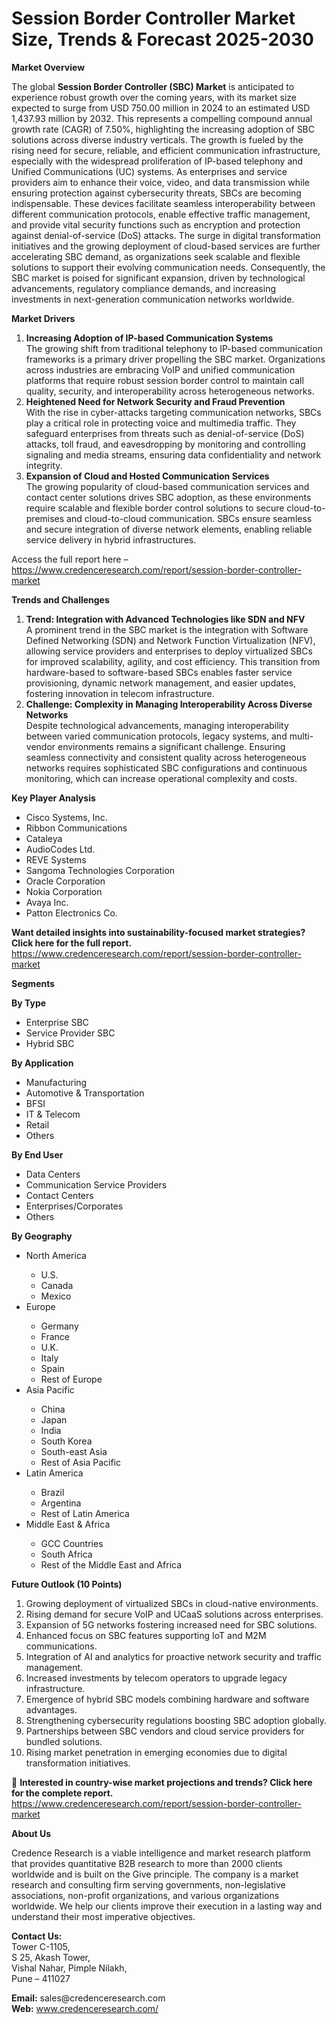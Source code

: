 # Session Border Controller Market Size, Trends & Forecast 2025-2030


<p><strong>Market Overview</strong></p>
<p>The global <strong>Session Border Controller (SBC) Market</strong> is anticipated to experience robust growth over the coming years, with its market size expected to surge from USD 750.00 million in 2024 to an estimated USD 1,437.93 million by 2032. This represents a compelling compound annual growth rate (CAGR) of 7.50%, highlighting the increasing adoption of SBC solutions across diverse industry verticals. The growth is fueled by the rising need for secure, reliable, and efficient communication infrastructure, especially with the widespread proliferation of IP-based telephony and Unified Communications (UC) systems. As enterprises and service providers aim to enhance their voice, video, and data transmission while ensuring protection against cybersecurity threats, SBCs are becoming indispensable. These devices facilitate seamless interoperability between different communication protocols, enable effective traffic management, and provide vital security functions such as encryption and protection against denial-of-service (DoS) attacks. The surge in digital transformation initiatives and the growing deployment of cloud-based services are further accelerating SBC demand, as organizations seek scalable and flexible solutions to support their evolving communication needs. Consequently, the SBC market is poised for significant expansion, driven by technological advancements, regulatory compliance demands, and increasing investments in next-generation communication networks worldwide.</p>
<p><strong>Market Drivers</strong></p>
<ol>
<li><strong> Increasing Adoption of IP-based Communication Systems</strong><br /> The growing shift from traditional telephony to IP-based communication frameworks is a primary driver propelling the SBC market. Organizations across industries are embracing VoIP and unified communication platforms that require robust session border control to maintain call quality, security, and interoperability across heterogeneous networks.</li>
<li><strong> Heightened Need for Network Security and Fraud Prevention</strong><br /> With the rise in cyber-attacks targeting communication networks, SBCs play a critical role in protecting voice and multimedia traffic. They safeguard enterprises from threats such as denial-of-service (DoS) attacks, toll fraud, and eavesdropping by monitoring and controlling signaling and media streams, ensuring data confidentiality and network integrity.</li>
<li><strong> Expansion of Cloud and Hosted Communication Services</strong><br /> The growing popularity of cloud-based communication services and contact center solutions drives SBC adoption, as these environments require scalable and flexible border control solutions to secure cloud-to-premises and cloud-to-cloud communication. SBCs ensure seamless and secure integration of diverse network elements, enabling reliable service delivery in hybrid infrastructures.</li>
</ol>
<p>Access the full report here &ndash; <a href="https://www.credenceresearch.com/report/session-border-controller-market">https://www.credenceresearch.com/report/session-border-controller-market</a></p>
<p><strong>Trends and Challenges</strong></p>
<ol>
<li><strong> Trend: Integration with Advanced Technologies like SDN and NFV</strong><br /> A prominent trend in the SBC market is the integration with Software Defined Networking (SDN) and Network Function Virtualization (NFV), allowing service providers and enterprises to deploy virtualized SBCs for improved scalability, agility, and cost efficiency. This transition from hardware-based to software-based SBCs enables faster service provisioning, dynamic network management, and easier updates, fostering innovation in telecom infrastructure.</li>
<li><strong> Challenge: Complexity in Managing Interoperability Across Diverse Networks</strong><br /> Despite technological advancements, managing interoperability between varied communication protocols, legacy systems, and multi-vendor environments remains a significant challenge. Ensuring seamless connectivity and consistent quality across heterogeneous networks requires sophisticated SBC configurations and continuous monitoring, which can increase operational complexity and costs.</li>
</ol>
<p><strong>Key Player Analysis</strong></p>
<ul>
<li>Cisco Systems, Inc.</li>
<li>Ribbon Communications</li>
<li>Cataleya</li>
<li>AudioCodes Ltd.</li>
<li>REVE Systems</li>
<li>Sangoma Technologies Corporation</li>
<li>Oracle Corporation</li>
<li>Nokia Corporation</li>
<li>Avaya Inc.</li>
<li>Patton Electronics Co.</li>
</ul>
<p><strong>Want detailed insights into sustainability-focused market strategies? Click here for the full report.</strong><br /> <a href="https://www.credenceresearch.com/report/session-border-controller-market">https://www.credenceresearch.com/report/session-border-controller-market</a></p>
<p><strong>Segments</strong></p>
<p><strong>By Type</strong></p>
<ul>
<li>Enterprise SBC</li>
<li>Service Provider SBC</li>
<li>Hybrid SBC</li>
</ul>
<p><strong>By Application</strong></p>
<ul>
<li>Manufacturing</li>
<li>Automotive &amp; Transportation</li>
<li>BFSI</li>
<li>IT &amp; Telecom</li>
<li>Retail</li>
<li>Others</li>
</ul>
<p><strong>By End User</strong></p>
<ul>
<li>Data Centers</li>
<li>Communication Service Providers</li>
<li>Contact Centers</li>
<li>Enterprises/Corporates</li>
<li>Others</li>
</ul>
<p><strong>By Geography</strong></p>
<ul>
<li>North America</li>
<ul>
<li>U.S.</li>
<li>Canada</li>
<li>Mexico</li>
</ul>
<li>Europe</li>
<ul>
<li>Germany</li>
<li>France</li>
<li>U.K.</li>
<li>Italy</li>
<li>Spain</li>
<li>Rest of Europe</li>
</ul>
<li>Asia Pacific</li>
<ul>
<li>China</li>
<li>Japan</li>
<li>India</li>
<li>South Korea</li>
<li>South-east Asia</li>
<li>Rest of Asia Pacific</li>
</ul>
<li>Latin America</li>
<ul>
<li>Brazil</li>
<li>Argentina</li>
<li>Rest of Latin America</li>
</ul>
<li>Middle East &amp; Africa</li>
<ul>
<li>GCC Countries</li>
<li>South Africa</li>
<li>Rest of the Middle East and Africa</li>
</ul>
</ul>
<p><strong>Future Outlook (10 Points)</strong></p>
<ol>
<li>Growing deployment of virtualized SBCs in cloud-native environments.</li>
<li>Rising demand for secure VoIP and UCaaS solutions across enterprises.</li>
<li>Expansion of 5G networks fostering increased need for SBC solutions.</li>
<li>Enhanced focus on SBC features supporting IoT and M2M communications.</li>
<li>Integration of AI and analytics for proactive network security and traffic management.</li>
<li>Increased investments by telecom operators to upgrade legacy infrastructure.</li>
<li>Emergence of hybrid SBC models combining hardware and software advantages.</li>
<li>Strengthening cybersecurity regulations boosting SBC adoption globally.</li>
<li>Partnerships between SBC vendors and cloud service providers for bundled solutions.</li>
<li>Rising market penetration in emerging economies due to digital transformation initiatives.</li>
</ol>
<p>📌 <strong>Interested in country-wise market projections and trends? Click here for the complete report.</strong><br /> <a href="https://www.credenceresearch.com/report/session-border-controller-market">https://www.credenceresearch.com/report/session-border-controller-market</a></p>
<p><strong>About Us</strong></p>
<p>Credence Research is a viable intelligence and market research platform that provides quantitative B2B research to more than 2000 clients worldwide and is built on the Give principle. The company is a market research and consulting firm serving governments, non-legislative associations, non-profit organizations, and various organizations worldwide. We help our clients improve their execution in a lasting way and understand their most imperative objectives.</p>
<p><strong>Contact Us:</strong><br /> Tower C-1105,<br /> S 25, Akash Tower,<br /> Vishal Nahar, Pimple Nilakh,<br /> Pune &ndash; 411027</p>
<p><strong>Email:</strong> sales@credenceresearch.com<br /> <strong>Web:</strong> <a href="http://www.credenceresearch.com/">www.credenceresearch.com/</a></p>
